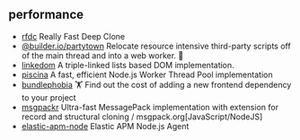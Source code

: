 ## performance

- [rfdc](https://github.com/davidmarkclements/rfdc) Really Fast Deep Clone
- [@builder.io/partytown](https://github.com/BuilderIO/partytown) Relocate resource intensive third-party scripts off of the main thread and into a web worker. 🎉
- [linkedom](https://github.com/WebReflection/linkedom) A triple-linked lists based DOM implementation.
- [piscina](https://github.com/piscinajs/piscina) A fast, efficient Node.js Worker Thread Pool implementation
- [bundlephobia](https://github.com/pastelsky/bundlephobia) 🏋️ Find out the cost of adding a new frontend dependency to your project
- [msgpackr](https://github.com/kriszyp/msgpackr) Ultra-fast MessagePack implementation with extension for record and structural cloning / msgpack.org[JavaScript/NodeJS]
- [elastic-apm-node](https://github.com/elastic/apm-agent-nodejs) Elastic APM Node.js Agent